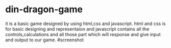 # din-dragon-game
it is a basic game designed by using html,css and javascript.
html and css is for basic designing and representaion and javascript contains all the controls,calculations and all those part which will response and give input and output to our game.
#screenshot
